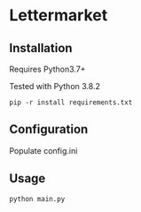 # Lettermarket

## Installation

Requires Python3.7+

Tested with Python 3.8.2

`pip -r install requirements.txt`

## Configuration

Populate config.ini

## Usage

`python main.py`
